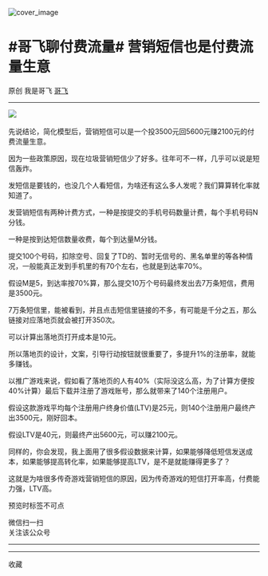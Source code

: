 ![cover_image](https://mmbiz.qpic.cn/sz_mmbiz_jpg/LBrX00GQeicvEJ60bWF25BhicmbcWicoYCY7JcsPBgAv2BFeIXbiaWWSKLSDlT4s2iaDyq3MU7axtvSSKQZiaaQnuSag/0?wx_fmt=jpeg)

#  #哥飞聊付费流量# 营销短信也是付费流量生意

原创  我是哥飞  [ 哥飞 ](javascript:void\(0\);)

__ _ _ _ _

![](https://mmbiz.qpic.cn/sz_mmbiz_jpg/LBrX00GQeicvEJ60bWF25BhicmbcWicoYCYgFPYCTbwTeVCE7KJXwvFmibsZNrVFeic2rQs9cjDibYC9lxWFWWIDvKvg/640?wx_fmt=jpeg)
​

  

先说结论，简化模型后，营销短信可以是一个投3500元回5600元赚2100元的付费流量生意。

  

因为一些政策原因，现在垃圾营销短信少了好多。往年可不一样，几乎可以说是短信轰炸。

  

发短信是要钱的，也没几个人看短信，为啥还有这么多人发呢？我们算算转化率就知道了。

  

发营销短信有两种计费方式，一种是按提交的手机号码数量计费，每个手机号码N分钱。

  

一种是按到达短信数量收费，每个到达量M分钱。

  

提交100个号码，扣除空号、回复了TD的、暂时无信号的、黑名单里的等各种情况，一般能真正发到手机里的有70个左右，也就是到达率70%。

  

假设M是5，到达率按70%算，那么提交10万个号码最终发出去7万条短信，费用是3500元。

  

7万条短信里，能被看到，并且点击短信里链接的不多，有可能是千分之五，那么链接对应落地页就会被打开350次。

  

可以计算出落地页打开成本是10元。

  

所以落地页的设计，文案，引导行动按钮就很重要了，多提升1%的注册率，就能多赚钱。

  

以推广游戏来说，假如看了落地页的人有40%（实际没这么高，为了计算方便按40%计算）最后下载并注册了游戏账号，那么就带来了140个注册用户。

  

假设这款游戏平均每个注册用户终身价值(LTV)是25元，则140个注册用户最终产出3500元，刚好回本。

  

假设LTV是40元，则最终产出5600元，可以赚2100元。

  

同样的，你会发现，我上面用了很多假设数据来计算，如果能够降低短信发送成本，如果能够提高转化率，如果能够提高LTV，是不是就能赚得更多了？

  

这就是为啥很多传奇游戏营销短信的原因，因为传奇游戏的短信打开率高，付费能力强，LTV高。

预览时标签不可点

微信扫一扫  
关注该公众号





****



****



  收藏


